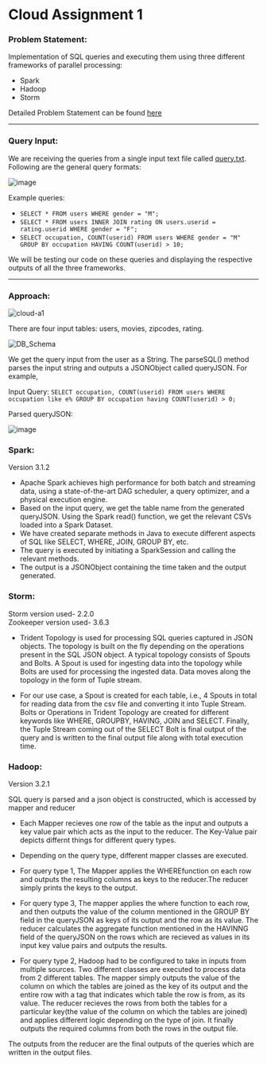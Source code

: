 # Cloud Assignment 1
### Problem Statement:
Implementation of SQL queries and executing them using three different frameworks of parallel processing:
- Spark
- Hadoop
- Storm

Detailed Problem Statement can be found [here](https://github.com/aditsawant/Cloud_Assignment/blob/main/211_CC_assignment-1_14thSep_2021.pdf)
<hr>

### Query Input:
We are receiving the queries from a single input text file called [query.txt](https://github.com/aditsawant/Cloud_Assignment/blob/main/data/input/query.txt). Following are the general query formats:

![image](https://user-images.githubusercontent.com/39945931/136905500-631610e3-9d69-4870-a533-674bb2f177de.png)

Example queries: <br>
- ```SELECT * FROM users WHERE gender = "M";```
- ```SELECT * FROM users INNER JOIN rating ON users.userid = rating.userid WHERE gender = "F";```
- ```SELECT occupation, COUNT(userid) FROM users WHERE gender = "M" GROUP BY occupation HAVING COUNT(userid) > 10;```

We will be testing our code on these queries and displaying the respective outputs of all the three frameworks.
<hr>

### Approach:
                                                                          
![cloud-a1](https://user-images.githubusercontent.com/54042697/136254816-279a4a0c-77e3-498b-ba1a-353a55d7fa96.jpg)

There are four input tables: users, movies, zipcodes, rating.

![DB_Schema](https://user-images.githubusercontent.com/39945931/136905688-eb8fbbf3-36ed-4050-9560-6c704f2c3ee3.png)


We get the query input from the user as a String. The parseSQL() method parses the input string and outputs a JSONObject called queryJSON.
For example,

Input Query: 
```SELECT occupation, COUNT(userid) FROM users WHERE occupation like e% GROUP BY occupation having COUNT(userid) > 0;```

Parsed queryJSON:

![image](https://user-images.githubusercontent.com/39945931/136904945-e0c29b59-9d95-4e70-8e36-87c62dfa4f7c.png)

### Spark:

Version 3.1.2

- Apache Spark achieves high performance for both batch and streaming data, using a state-of-the-art DAG scheduler, a query optimizer, and a physical execution engine.
- Based on the input query, we get the table name from the generated queryJSON. Using the Spark read() function, we get the relevant CSVs loaded into a Spark Dataset. 
- We have created separate methods in Java to execute different aspects of SQL like SELECT, WHERE, JOIN, GROUP BY, etc. 
- The query is executed by initiating a SparkSession and calling the relevant methods.
- The output is a JSONObject containing the time taken and the output generated.


### Storm:  

Storm version used- 2.2.0  
Zookeeper version used- 3.6.3  

- Trident Topology is used for processing SQL queries captured in JSON objects. The topology is built on the fly depending on the operations present in the SQL JSON object.
A typical topology consists of Spouts and Bolts. A Spout is used for ingesting data into the topology while Bolts are used for processing the ingested data. Data moves along the topology in the form of Tuple stream.  

- For our use case, a Spout is created for each table, i.e., 4 Spouts in total for reading data from the csv file and converting it into Tuple Stream. Bolts or Operations in Trident Topology are created for different keywords like WHERE, GROUPBY, HAVING, JOIN and SELECT. Finally, the Tuple Stream coming out of the SELECT Bolt is final output of the query and is written to the final output file along with total execution time.

### Hadoop:  
Version 3.2.1

SQL query is parsed and a json object is constructed, which is accessed by mapper and reducer

- Each Mapper recieves one row of the table as the input and outputs a key value pair which acts as the input to the reducer. The Key-Value pair depicts differnt things for different query types.

- Depending on the query type, different mapper classes are executed.

- For query type 1, The Mapper applies the WHEREfunction on each row and outputs the resulting columns as keys to the reducer.The reducer simply prints the keys to the output.

- For query type 3, The mapper applies the where function to each row, and then outputs the value of the column mentioned in the GROUP BY field in the queryJSON as keys of its output and the row as its value. The reducer calculates the aggregate function mentioned in the HAVINNG field of the queryJSON on the rows which are recieved as values in its input key value pairs and outputs the results.

- For query type 2, Hadoop had to be configured to take in inputs from multiple sources. Two different classes are executed to process data from 2 different tables. The mapper simply outputs the value of the column on which the tables are joined as the key of its output and the entire row with a tag that indicates which table the row is from, as its value. The reducer recieves the rows from both the tables for a particular key(the value of the column on which the tables are joined) and applies different logic depending on the type of join. It finally outputs the required columns from both the rows in the output file.  

The outputs from the reducer are the final outputs of the queries which are written in the output files.
